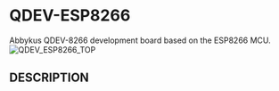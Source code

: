 # QDEV-ESP8266
Abbykus QDEV-8266 development board based on the ESP8266 MCU.![QDEV_ESP8266_TOP](https://user-images.githubusercontent.com/99380815/153349237-1202ec95-1083-4864-8a78-5b54ba58d35c.png)

## DESCRIPTION


